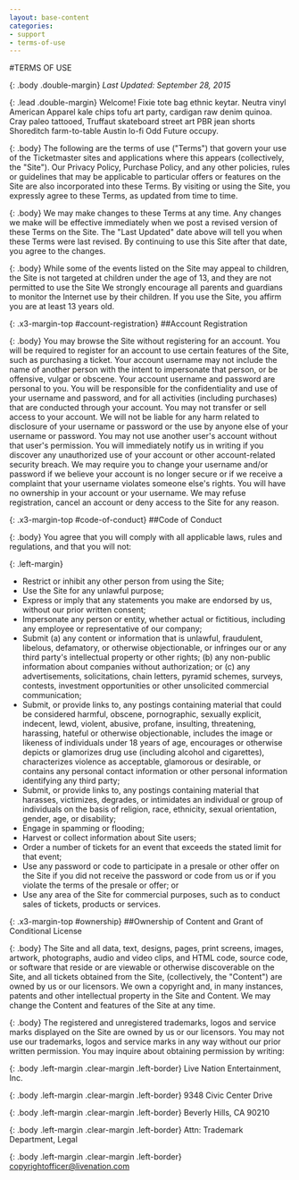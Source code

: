 ```yaml
---
layout: base-content
categories:
- support
- terms-of-use
---
```


#TERMS OF USE

{: .body .double-margin}
_Last Updated: September 28, 2015_

{: .lead .double-margin}
Welcome! Fixie tote bag ethnic keytar. Neutra vinyl American Apparel kale chips tofu art party,
cardigan raw denim quinoa. Cray paleo tattooed, Truffaut skateboard street art PBR jean shorts
Shoreditch farm-to-table Austin lo-fi Odd Future occupy.

{: .body}
The following are the terms of use ("Terms") that govern your use of the Ticketmaster sites
and applications where this appears (collectively, the "Site"). Our Privacy Policy, Purchase Policy,
and any other policies, rules or guidelines that may be applicable to particular offers or features
on the Site are also incorporated into these Terms. By visiting or using the Site, you expressly
agree to these Terms, as updated from time to time.

{: .body}
We may make changes to these Terms at any time. Any changes we make will be effective immediately
when we post a revised version of these Terms on the Site. The "Last Updated" date above will tell
you when these Terms were last revised. By continuing to use this Site after that date, you agree
to the changes.

{: .body}
While some of the events listed on the Site may appeal to children, the Site is not targeted at
children under the age of 13, and they are not permitted to use the Site We strongly encourage
all parents and guardians to monitor the Internet use by their children. If you use the Site,
you affirm you are at least 13 years old.

{: .x3-margin-top #account-registration}
##Account Registration

{: .body}
You may browse the Site without registering for an account. You will be required to register
for an account to use certain features of the Site, such as purchasing a ticket. Your account
username may not include the name of another person with the intent to impersonate that person,
or be offensive, vulgar or obscene. Your account username and password are personal to you.
You will be responsible for the confidentiality and use of your username and password, and
for all activities (including purchases) that are conducted through your account. You may
not transfer or sell access to your account. We will not be liable for any harm related to
disclosure of your username or password or the use by anyone else of your username or password.
You may not use another user's account without that user's permission. You will immediately
notify us in writing if you discover any unauthorized use of your account or other account-related
security breach. We may require you to change your username and/or password if we believe your
account is no longer secure or if we receive a complaint that your username violates someone
else's rights. You will have no ownership in your account or your username. We may refuse
registration, cancel an account or deny access to the Site for any reason.

{: .x3-margin-top #code-of-conduct}
##Code of Conduct

{: .body}
You agree that you will comply with all applicable laws, rules and regulations, and that you will not:

{: .left-margin}
* Restrict or inhibit any other person from using the Site; 
* Use the Site for any unlawful purpose;  
* Express or imply that any statements you make are endorsed by us, without our prior written consent; 
* Impersonate any person or entity, whether actual or fictitious, including any employee or representative of our company; 
* Submit (a) any content or information that is unlawful, fraudulent, libelous, defamatory, or otherwise objectionable, 
  or infringes our or any third party's intellectual property or other rights; (b) any non-public information about
  companies without authorization; or (c) any advertisements, solicitations, chain letters, pyramid schemes, surveys,
  contests, investment opportunities or other unsolicited commercial communication; 
* Submit, or provide links to, any
  postings containing material that could be considered harmful, obscene, pornographic, sexually explicit, indecent,
  lewd, violent, abusive, profane, insulting, threatening, harassing, hateful
  or otherwise objectionable, includes the image or likeness of individuals under 18 years of age, encourages or
  otherwise depicts or glamorizes drug use (including alcohol and cigarettes), characterizes violence as acceptable,
  glamorous or desirable, or contains any personal contact information or other personal information identifying any
  third party;  
* Submit, or provide links to, any postings containing material that harasses, victimizes, degrades, or intimidates an
  individual or group of individuals on the basis of religion, race, ethnicity, sexual orientation, gender, age, or
  disability;  
* Engage in spamming or flooding;  
* Harvest or collect information about Site users; 
* Order a number of tickets for an event that exceeds the stated limit for that event; 
* Use any password or code to participate in a presale or other offer on the Site if you did not receive the password or
  code from us or if you violate the terms of the presale or offer; or 
* Use any area of the Site for commercial purposes, such as to conduct sales of tickets, products or services.

{: .x3-margin-top #ownership}
##Ownership of Content and Grant of Conditional License


{: .body}
The Site and all data, text, designs, pages, print screens, images, artwork, photographs, audio and video clips,
and HTML code, source code, or software that reside or are viewable or otherwise discoverable on the Site, and all
tickets obtained from the Site, (collectively, the "Content") are owned by us or our licensors. We own a copyright and,
in many instances, patents and other intellectual property in the Site and Content. We may change the Content and features
of the Site at any time.

{: .body}
The registered and unregistered trademarks, logos and service marks displayed on the Site are owned by us or our licensors.
You may not use our trademarks, logos and service marks in any way without our prior written permission. You may inquire about
obtaining permission by writing:

{: .body .left-margin .clear-margin .left-border}
Live Nation Entertainment, Inc. 

{: .body .left-margin .clear-margin .left-border}
9348 Civic Center Drive 

{: .body .left-margin .clear-margin .left-border}
Beverly Hills, CA 90210 

{: .body .left-margin .clear-margin .left-border}
Attn: Trademark Department, Legal 

{: .body .left-margin .clear-margin .left-border}
[copyrightofficer@livenation.com](mailto:copyrightofficer@livenation.com)


